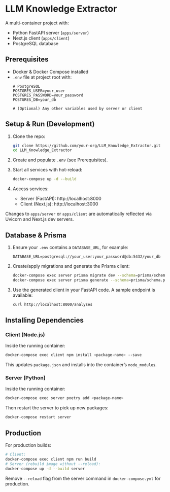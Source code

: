 # LLM Knowledge Extractor

A multi-container project with:
- Python FastAPI server (`apps/server`)
- Next.js client (`apps/client`)
- PostgreSQL database

## Prerequisites

- Docker & Docker Compose installed
- `.env` file at project root with:
  ```dotenv
  # PostgreSQL
  POSTGRES_USER=your_user
  POSTGRES_PASSWORD=your_password
  POSTGRES_DB=your_db

  # (Optional) Any other variables used by server or client
  ```

## Setup & Run (Development)

1. Clone the repo:
   ```bash
   git clone https://github.com/your-org/LLM_Knowledge_Extractor.git
   cd LLM_Knowledge_Extractor
   ```

2. Create and populate `.env` (see Prerequisites).

3. Start all services with hot-reload:
   ```bash
   docker-compose up -d --build
   ```

4. Access services:
   - Server (FastAPI): http://localhost:8000
   - Client (Next.js): http://localhost:3000

Changes to `apps/server` or `apps/client` are automatically reflected via Uvicorn and Next.js dev servers.

## Database & Prisma

1. Ensure your `.env` contains a `DATABASE_URL`, for example:
   ```dotenv
   DATABASE_URL=postgresql://your_user:your_password@db:5432/your_db
   ```

2. Create/apply migrations and generate the Prisma client:
   ```bash
   docker-compose exec server prisma migrate dev --schema=prisma/schema.prisma --name init
   docker-compose exec server prisma generate --schema=prisma/schema.prisma
   ```

3. Use the generated client in your FastAPI code. A sample endpoint is available:
   ```bash
   curl http://localhost:8000/analyses
   ```

## Installing Dependencies

### Client (Node.js)

Inside the running container:
```bash
docker-compose exec client npm install <package-name> --save
```
This updates `package.json` and installs into the container’s `node_modules`.

### Server (Python)

Inside the running container:
```bash
docker-compose exec server poetry add <package-name>
```
Then restart the server to pick up new packages:
```bash
docker-compose restart server
```

## Production

For production builds:

```bash
# Client:
docker-compose exec client npm run build
# Server (rebuild image without --reload):
docker-compose up -d --build server
```

Remove `--reload` flag from the server command in `docker-compose.yml` for production.

